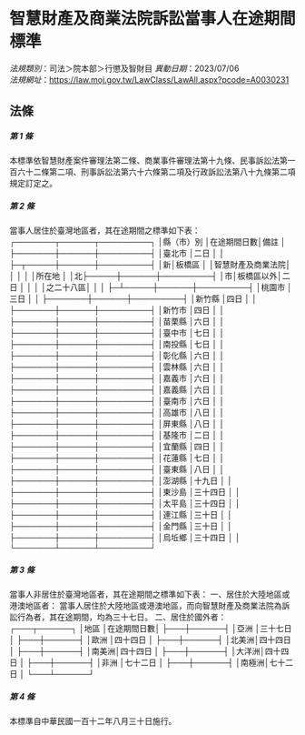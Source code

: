 # 智慧財產及商業法院訴訟當事人在途期間標準

*法規類別*：司法＞院本部＞行懲及智財目
*異動日期*：2023/07/06  
*法規網址*：https://law.moj.gov.tw/LawClass/LawAll.aspx?pcode=A0030231



## 法條
##### 第 1 條
本標準依智慧財產案件審理法第二條、商業事件審理法第十九條、民事訴訟法第一百六十二條第二項、刑事訴訟法第六十六條第二項及行政訴訟法第八十九條第二項規定訂定之。

##### 第 2 條
當事人居住於臺灣地區者，其在途期間之標準如下表：
┌───────┬──────┬─────────┐
│縣（市）別    │在途期間日數│備註              │
├───────┼──────┼─────────┤
│臺北市        │二日        │                  │
├─┬─────┼──────┼─────────┤
│新│板橋區    │            │智慧財產及商業法院│
│  │          │            │所在地            │
│北├─────┼──────┼─────────┤
│市│板橋區以外│二日        │                  │
│  │之二十八區│            │                  │
├─┴─────┼──────┼─────────┤
│桃園市        │三日        │                  │
├───────┼──────┼─────────┤
│新竹縣        │四日        │                  │
├───────┼──────┼─────────┤
│新竹市        │四日        │                  │
├───────┼──────┼─────────┤
│苗栗縣        │六日        │                  │
├───────┼──────┼─────────┤
│臺中市        │七日        │                  │
├───────┼──────┼─────────┤
│南投縣        │七日        │                  │
├───────┼──────┼─────────┤
│彰化縣        │六日        │                  │
├───────┼──────┼─────────┤
│雲林縣        │六日        │                  │
├───────┼──────┼─────────┤
│嘉義市        │六日        │                  │
├───────┼──────┼─────────┤
│嘉義縣        │六日        │                  │
├───────┼──────┼─────────┤
│臺南市        │六日        │                  │
├───────┼──────┼─────────┤
│高雄市        │八日        │                  │
├───────┼──────┼─────────┤
│屏東縣        │八日        │                  │
├───────┼──────┼─────────┤
│基隆市        │二日        │                  │
├───────┼──────┼─────────┤
│宜蘭縣        │四日        │                  │
├───────┼──────┼─────────┤
│花蓮縣        │七日        │                  │
├───────┼──────┼─────────┤
│臺東縣        │八日        │                  │
├───────┼──────┼─────────┤
│澎湖縣        │十九日      │                  │
├───────┼──────┼─────────┤
│東沙島        │三十四日    │                  │
├───────┼──────┼─────────┤
│太平島        │三十四日    │                  │
├───────┼──────┼─────────┤
│連江縣        │三十日      │                  │
├───────┼──────┼─────────┤
│金門縣        │三十日      │                  │
├───────┼──────┼─────────┤
│烏坵鄉        │三十四日    │                  │
└───────┴──────┴─────────┘


##### 第 3 條
當事人非居住於臺灣地區者，其在途期間之標準如下表：
一、居住於大陸地區或港澳地區者： 
    當事人居住於大陸地區或港澳地區，而向智慧財產及商業法院為訴訟行為者，其在途期間，均為三十七日。
二、居住於國外者：
    ┌───┬──────┐
    │地區  │在途期間日數│
    ├───┼──────┤
    │亞洲  │三十七日    │
    ├───┼──────┤
    │歐洲  │四十四日    │
    ├───┼──────┤
    │北美洲│四十四日    │
    ├───┼──────┤
    │南美洲│四十四日    │
    ├───┼──────┤
    │大洋洲│四十四日    │
    ├───┼──────┤
    │非洲  │七十二日    │
    ├───┼──────┤
    │南極洲│七十二日    │
    └───┴──────┘


##### 第 4 條
本標準自中華民國一百十二年八月三十日施行。


